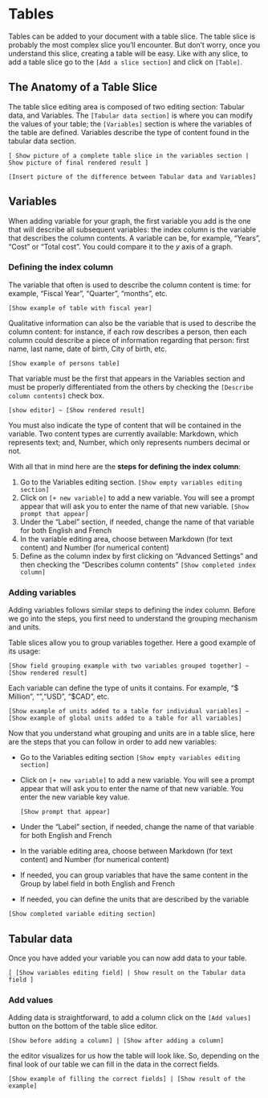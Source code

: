 # Tables

Tables can be added to your document with a table slice. The table slice is probably the most complex slice you’ll encounter. But don’t worry, once you understand this slice, creating a table will be easy. Like with any slice, to add a table slice go to the `[Add a slice section]` and click on `[Table]`.

## The Anatomy of a Table Slice

The table slice editing area is composed of two editing section: Tabular data, and Variables. The `[Tabular data section]` is where you can modify the values of your table; the `[Variables]` section is where the variables of the table are defined. Variables describe the type of content found in the tabular data section.

  `[ Show picture of a complete table slice in the variables section | Show picture of final rendered result ]`

  `[Insert picture of the difference between Tabular data and Variables]`

## Variables

When adding variable for your graph, the first variable you add is the one that will describe all subsequent variables: the index column is the variable that describes the column contents. A variable can be, for example, “Years”, “Cost” or “Total cost”. You could compare it to the $y$ axis of a graph.

### Defining the index column

The variable that often is used to describe the column content is time: for example, “Fiscal Year”, “Quarter”, “months”, etc.

  `[Show example of table with fiscal year]`

Qualitative information can also be the variable that is used to describe the column content: for instance, if each row describes a person, then each column could describe a piece of information regarding that person: first name, last name, date of birth, City of birth, etc.

  `[Show example of persons table]`

That variable must be the first that appears in the Variables section and must be properly differentiated from the others by checking the `[Describe column contents]` check box. 

  `[show editor] ~ [Show rendered result]`

You must also indicate the type of content that will be contained in the variable. Two content types are currently available: Markdown, which represents text; and, Number, which only represents numbers decimal or not.

With all that in mind here are the **steps for defining the index column**:

1. Go to the Variables editing section.
  `[Show empty variables editing section]`
2. Click on `[+ new variable]` to add a new variable. You will see a prompt appear that will ask you to enter the name of that new variable.
  `[Show prompt that appear]`
3. Under the “Label” section, if needed, change the name of that variable for both English and French
4. In the variable editing area, choose between Markdown (for text content) and Number (for numerical content)
5. Define as the column index by first clicking on “Advanced Settings” and then checking the “Describes column contents”
  `[Show completed index column]`

### Adding variables

Adding variables follows similar steps to defining the index column. Before we go into the steps, you first need to understand the grouping mechanism and units.

Table slices allow you to group variables together. Here a good example of its usage:

  `[Show field grouping example with two variables grouped together] ~ [Show rendered result]`

Each variable can define the type of units it contains. For example, “$ Million”, “$”, “$USD”, “$CAD”, etc.

  `[Show example of units added to a table for individual variables] ~ [Show example of global units added to a table for all variables]`

Now that you understand what grouping and units are in a table slice, here are the steps that you can follow in order to add new variables:

- Go to the Variables editing section
`[Show empty variables editing section]`
- Click on `[+ new variable]` to add a new variable. You will see a prompt appear that will ask you to enter the name of that new variable. You enter the new variable key value.

  `[Show prompt that appear]`

-	Under the “Label” section, if needed, change the name of that variable for both English and French
-	In the variable editing area, choose between Markdown (for text content) and Number (for numerical content)
-	If needed, you can group variables that have the same content in the Group by label field in both English and French
-	If needed, you can define the units that are described by the variable

  `[Show completed variable editing section]`

## Tabular data

Once you have added your variable you can now add data to your table.

  `[ [Show variables editing field] | Show result on the Tabular data field ]`

### Add values

Adding data is straightforward, to add a column click on the `[Add values]` button on the bottom of the table slice editor.

  `[Show before adding a column] | [Show after adding a column]`

the editor visualizes for us how the table will look like. So, depending on the final look of our table we can fill in the data in the correct fields.

  `[Show example of filling the correct fields] | [Show result of the example]`
